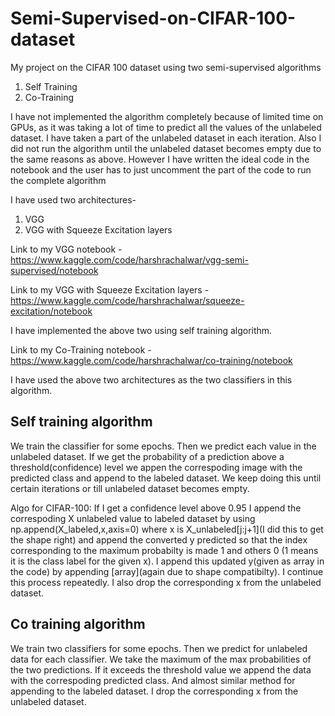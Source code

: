 # Semi-Supervised-on-CIFAR-100-dataset

My project on the CIFAR 100 dataset using two semi-supervised algorithms

1. Self Training
2. Co-Training


I have not implemented the algorithm completely because of limited time on GPUs, as it was taking a lot of time to predict all the values of the unlabeled dataset. I have taken a part of the unlabeled dataset in each iteration. Also I did not run the algorithm until the unlabeled dataset becomes empty due to the same reasons as above. However I have written the ideal code in the notebook and the user has to just uncomment the part of the code to run the complete algorithm

I have used two architectures-

1. VGG
2. VGG with Squeeze Excitation layers


Link to my VGG notebook - https://www.kaggle.com/code/harshrachalwar/vgg-semi-supervised/notebook

Link to my VGG with Squeeze Excitation layers - https://www.kaggle.com/code/harshrachalwar/squeeze-excitation/notebook

I have implemented the above two using self training algorithm.

Link to my Co-Training notebook - https://www.kaggle.com/code/harshrachalwar/co-training/notebook

I have used the above two architectures as the two classifiers in this algorithm.

## Self training algorithm

We train the classifier for some epochs. Then we predict each value in the unlabeled dataset. If we get the probability of a prediction above a threshold(confidence) level we appen the correspoding image with the predicted class and append to the labeled dataset. We keep doing this until certain iterations or till unlabeled dataset becomes empty.

Algo for CIFAR-100:
    If I get a confidence level above 0.95 I append the correspoding X unlabeled value to labeled dataset by using np.append(X_labeled,x,axis=0) where x is X_unlabeled[j:j+1](I did this to get the shape right) and append the converted y predicted so that the index corresponding to the maximum probabilty is made 1 and others 0 (1 means it is the class label for the given x). I append this updated y(given as array in the code) by appending [array](again due to shape compatibilty). I continue this process repeatedly. I also drop the corresponding x from the unlabeled dataset.

## Co training algorithm

We train two classifiers for some epochs. Then we predict for unlabeled data for each classifier. We take the maximum of the max probabilities of the two predictions. If it exceeds the threshold value we append the data with the correspoding predicted class. And almost similar method for appending to the labeled dataset. I drop the corresponding x from the unlabeled dataset.
